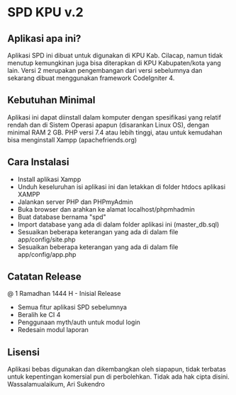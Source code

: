 # SPD KPU v.2

## Aplikasi apa ini?

Aplikasi SPD ini dibuat untuk digunakan di KPU Kab. Cilacap, namun tidak menutup kemungkinan juga bisa diterapkan di KPU Kabupaten/kota yang lain. Versi 2 merupakan pengembangan dari versi sebelumnya dan sekarang dibuat menggunakan framework CodeIgniter 4. 


## Kebutuhan Minimal

Aplikasi ini dapat diinstall dalam komputer dengan spesifikasi yang relatif rendah dan di Sistem Operasi apapun (disarankan Linux OS), dengan minimal RAM 2 GB. 
PHP versi 7.4 atau lebih tinggi, atau untuk kemudahan bisa menginstall Xampp (apachefriends.org)

## Cara Instalasi
- Install aplikasi Xampp
- Unduh keseluruhan isi aplikasi ini dan letakkan di folder htdocs aplikasi XAMPP
- Jalankan server PHP dan PHPmyAdmin
- Buka browser dan arahkan ke alamat localhost/phpmhadmin
- Buat database bernama "spd"
- Import database yang ada di dalam folder aplikasi ini (master_db.sql)
- Sesuaikan beberapa keterangan yang ada di dalam file app/config/site.php 
- Sesuaikan beberapa keterangan yang ada di dalam file app/config/app.php

## Catatan Release
@ 1 Ramadhan 1444 H - Inisial Release
- Semua fitur aplikasi SPD sebelumnya
- Beralih ke CI 4
- Penggunaan myth/auth untuk modul login
- Redesain modul laporan 

## Lisensi
Aplikasi bebas digunakan dan dikembangkan oleh siapapun, tidak terbatas untuk kepentingan komersial pun di perbolehkan. Tidak ada hak cipta disini. 
Wassalamualaikum,
Ari Sukendro
